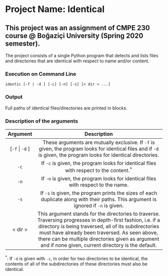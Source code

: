 # Project Name: Identical
## This project was an assignment of CMPE 230 course @ Boğaziçi University (Spring 2020 semester).
The project consists of a single Python program that detects and lists files and directories that are identical with respect to name and/or content.

### Execution on Command Line
```identic [-f | -d ] [-c] [-n] [-s] [< dir > ...]```

### Output
Full paths of identical files/directories are printed in blocks.

### Description of the arguments
| Argument | Description |
|:------:|:-----:|
|[`-f` \| `-d` ]|These arguments are mutually exclusive. If `-f` is given, the program looks for identical files and if `-d` is given, the program looks for identical directories.|
|`-c`|If `-c` is given, the program looks for identical files with respect to the content.<sup>*</sup>|
|`-n`|If `-n` is given, the program looks for identical files with respect to the name.|
|`-s`|If `-s` is given, the program prints the sizes of each duplicate along with their paths. This argument is ignored if `-n` is given.|
| < dir > |This argument stands for the directories to traverse. Traversing progresses in depth-first fashion, i.e. if a directory is being traversed, all of its subdirectories must have already been traversed. As seen above, there can be multiple directories given as argument and if none given, current directory is the default.|

<sup>*</sup>: If `-d` is given with `-c`, in order for two directories to be identical, the contents of all of the subdirectories of these directories must also be identical.
